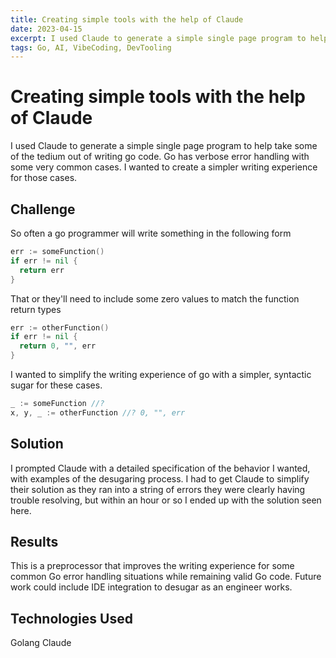 ```yaml
---
title: Creating simple tools with the help of Claude
date: 2023-04-15
excerpt: I used Claude to generate a simple single page program to help take some of the tedium out of writing go code.
tags: Go, AI, VibeCoding, DevTooling
---
```


# Creating simple tools with the help of Claude

I used Claude to generate a simple single page program to help take some of the tedium out of writing go code.
Go has verbose error handling with some very common cases. I wanted to create a simpler writing experience for those cases.

## Challenge

So often a go programmer will write something in the following form

```go
err := someFunction()
if err != nil {
  return err
}
```

That or they'll need to include some zero values to match the function return types

```go
err := otherFunction()
if err != nil {
  return 0, "", err
}
```

I wanted to simplify the writing experience of go with a simpler, syntactic sugar for these cases.

```go
_ := someFunction //?
x, y, _ := otherFunction //? 0, "", err
```

## Solution

I prompted Claude with a detailed specification of the behavior I wanted, with examples of the desugaring process.
I had to get Claude to simplify their solution as they ran into a string of errors they were clearly having trouble resolving, but within an hour or so I ended up with the solution seen here.

## Results

This is a preprocessor that improves the writing experience for some common Go error handling situations while remaining valid Go code. Future work could include IDE integration to desugar as an engineer works.

## Technologies Used

Golang
Claude
